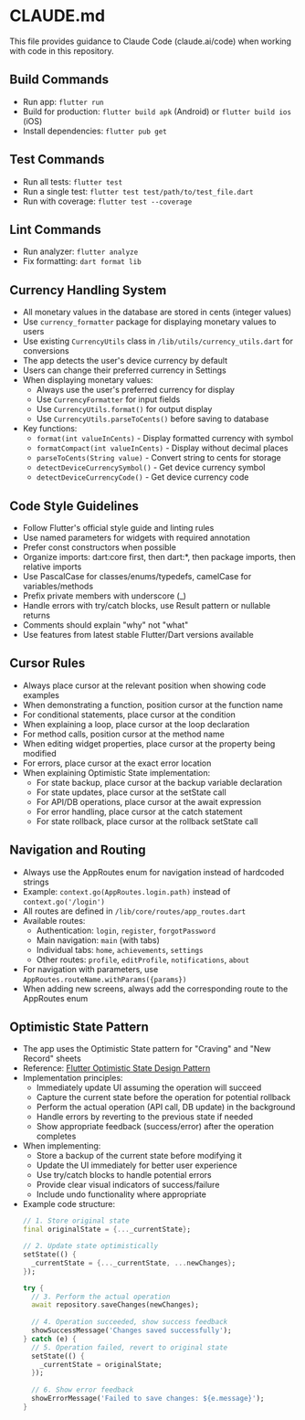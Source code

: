 # CLAUDE.md

This file provides guidance to Claude Code (claude.ai/code) when working with code in this repository.

## Build Commands
- Run app: `flutter run`
- Build for production: `flutter build apk` (Android) or `flutter build ios` (iOS)
- Install dependencies: `flutter pub get`

## Test Commands
- Run all tests: `flutter test`
- Run a single test: `flutter test test/path/to/test_file.dart`
- Run with coverage: `flutter test --coverage`

## Lint Commands
- Run analyzer: `flutter analyze`
- Fix formatting: `dart format lib`

## Currency Handling System
- All monetary values in the database are stored in cents (integer values)
- Use `currency_formatter` package for displaying monetary values to users
- Use existing `CurrencyUtils` class in `/lib/utils/currency_utils.dart` for conversions
- The app detects the user's device currency by default
- Users can change their preferred currency in Settings
- When displaying monetary values:
  - Always use the user's preferred currency for display
  - Use `CurrencyFormatter` for input fields
  - Use `CurrencyUtils.format()` for output display
  - Use `CurrencyUtils.parseToCents()` before saving to database
- Key functions:
  - `format(int valueInCents)` - Display formatted currency with symbol
  - `formatCompact(int valueInCents)` - Display without decimal places
  - `parseToCents(String value)` - Convert string to cents for storage
  - `detectDeviceCurrencySymbol()` - Get device currency symbol
  - `detectDeviceCurrencyCode()` - Get device currency code

## Code Style Guidelines
- Follow Flutter's official style guide and linting rules
- Use named parameters for widgets with required annotation
- Prefer const constructors when possible
- Organize imports: dart:core first, then dart:*, then package imports, then relative imports
- Use PascalCase for classes/enums/typedefs, camelCase for variables/methods
- Prefix private members with underscore (_)
- Handle errors with try/catch blocks, use Result pattern or nullable returns
- Comments should explain "why" not "what"
- Use features from latest stable Flutter/Dart versions available

## Cursor Rules
- Always place cursor at the relevant position when showing code examples
- When demonstrating a function, position cursor at the function name
- For conditional statements, place cursor at the condition
- When explaining a loop, place cursor at the loop declaration
- For method calls, position cursor at the method name
- When editing widget properties, place cursor at the property being modified
- For errors, place cursor at the exact error location
- When explaining Optimistic State implementation:
  - For state backup, place cursor at the backup variable declaration
  - For state updates, place cursor at the setState call
  - For API/DB operations, place cursor at the await expression
  - For error handling, place cursor at the catch statement
  - For state rollback, place cursor at the rollback setState call

## Navigation and Routing
- Always use the AppRoutes enum for navigation instead of hardcoded strings
- Example: `context.go(AppRoutes.login.path)` instead of `context.go('/login')`
- All routes are defined in `/lib/core/routes/app_routes.dart`
- Available routes:
  - Authentication: `login`, `register`, `forgotPassword`
  - Main navigation: `main` (with tabs)
  - Individual tabs: `home`, `achievements`, `settings`
  - Other routes: `profile`, `editProfile`, `notifications`, `about`
- For navigation with parameters, use `AppRoutes.routeName.withParams({params})`
- When adding new screens, always add the corresponding route to the AppRoutes enum

## Optimistic State Pattern
- The app uses the Optimistic State pattern for "Craving" and "New Record" sheets
- Reference: [Flutter Optimistic State Design Pattern](https://docs.flutter.dev/app-architecture/design-patterns/optimistic-state)
- Implementation principles:
  - Immediately update UI assuming the operation will succeed
  - Capture the current state before the operation for potential rollback
  - Perform the actual operation (API call, DB update) in the background
  - Handle errors by reverting to the previous state if needed
  - Show appropriate feedback (success/error) after the operation completes
- When implementing:
  - Store a backup of the current state before modifying it
  - Update the UI immediately for better user experience
  - Use try/catch blocks to handle potential errors
  - Provide clear visual indicators of success/failure
  - Include undo functionality where appropriate
- Example code structure:
  ```dart
  // 1. Store original state
  final originalState = {..._currentState};
  
  // 2. Update state optimistically
  setState(() {
    _currentState = {..._currentState, ...newChanges};
  });
  
  try {
    // 3. Perform the actual operation
    await repository.saveChanges(newChanges);
    
    // 4. Operation succeeded, show success feedback
    showSuccessMessage('Changes saved successfully');
  } catch (e) {
    // 5. Operation failed, revert to original state
    setState(() {
      _currentState = originalState;
    });
    
    // 6. Show error feedback
    showErrorMessage('Failed to save changes: ${e.message}');
  }
  ```